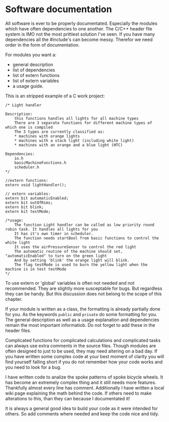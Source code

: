 # Software documentation
All software is ever to be properly documentated. Especially the modules which have often dependencies to one another. The C/C++ header file system is IMO not the most prittiest solution I've seen. If you have many dependencies all the #include's can become messy. Therefor we need order in the form of documentation.

For modules you want a:
- general description
- list of dependencies 
- list of extern functions
- list of extern variables
- a usage guide. 

This is an stripped example of a C work project:
```
/* Light handler

Description:
	this functions handles all lights for all machine types
	There are 3 separate functions for different machine types of which one is compiled
	The 3 types are currently classified as: 
	* machines with orange lights
	* machines with a stack light (including white light)
	* machines with an orange and a blue light (HTC)

Dependencies:
	io.h
	basicMachineFunctions.h
	scheduler.h
*/

//extern functions:  
extern void lightHandler();

// extern variables:
extern bit automaticEnabled;
extern bit outOfRims;
extern bit blink;
extern bit testMode;

/*usage:
	The function Light handler can be called as low priority round robin task. It handles all lights for you
	It has it's own timer in scheduler. 
	The function needs startBool from basic functions to control the white light
	It uses the airPressureSensor to control the red light
	The automatic routine of the machine should set, "automaticEnabled" to turn on the green light
	And by setting 'blink' the orange light will blink.
	The flag testMode is used to burn the yellow light when the machine is in test testMode
*/
```
To use extern or 'global' variables is often not needed and not recommended. They are slightly more susceptable for bugs. But regardless they can be handy. But this discussion does not belong to the scope of this chapter.

If your module is written as a class, the formatting is already partially done for you. As the keywords `public` and `private` do some formatting for you. The general description as well as a usage explanation and dependencies remain the most important informatiob. Do not forget to add these in the header files. 

Complicated functions for complicated calculations and complicated tasks can always use extra comments in the source files. Though modules are often designed to just to be used, they may need altering on a bad day. If you have written some complex code at your best moment of clarity you will find yourself falling short if you do not remember how your code works and you need to look for a bug. 

I have written code to analize the spoke patterns of spoke bicycle wheels. It has become an extremely complex thing and it still needs more features. Thankfully almost every line has comment. Additionally I have written a local wiki page explaining the math behind the code. If others need to make alterations to this, than they can because I documentated it!

It is always a general good idea to build your code as it were intended for others. So add comments where needed and keep the code nice and tidy.
